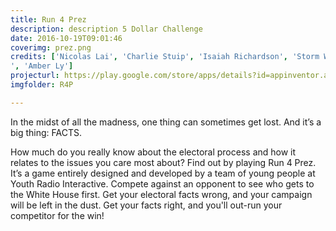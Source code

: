```yaml
---
title: Run 4 Prez
description: description 5 Dollar Challenge
date: 2016-10-19T09:01:46
coverimg: prez.png
credits: ['Nicolas Lai', 'Charlie Stuip', 'Isaiah Richardson', 'Storm White', 'Desmond Meagley', 'Asha Richardson', 'Lissa Soep', 'Teresa Chin
', 'Amber Ly']
projecturl: https://play.google.com/store/apps/details?id=appinventor.ai_innovation.Run4Prez
imgfolder: R4P

---
```


In the midst of all the madness, one thing can sometimes get lost. And it’s a big thing: FACTS.

How much do you really know about the electoral process and how it relates to the issues you care most about? Find out by playing Run 4 Prez. It’s a game entirely designed and developed by a team of young people at Youth Radio Interactive. Compete against an opponent to see who gets to the White House first. Get your electoral facts wrong, and your campaign will be left in the dust. Get your facts right, and you'll out-run your competitor for the win! 
